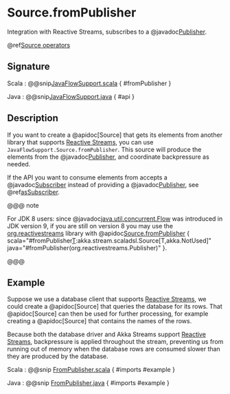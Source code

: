 # Source.fromPublisher

Integration with Reactive Streams, subscribes to a @javadoc[Publisher](java.util.concurrent.Flow.Publisher).

@ref[Source operators](../index.md#source-operators)

## Signature

Scala
:   @@snip[JavaFlowSupport.scala](/gemini-stream/src/main/scala-jdk-9/gemini/stream/scaladsl/JavaFlowSupport.scala) { #fromPublisher }

Java
:   @@snip[JavaFlowSupport.java](/gemini-docs/src/test/java-jdk9-only/jdocs/stream/operators/source/FromPublisher.java) { #api }


## Description

If you want to create a @apidoc[Source] that gets its elements from another library that supports
[Reactive Streams](https://www.reactive-streams.org/), you can use `JavaFlowSupport.Source.fromPublisher`.
This source will produce the elements from the @javadoc[Publisher](java.util.concurrent.Flow.Publisher),
and coordinate backpressure as needed.

If the API you want to consume elements from accepts a @javadoc[Subscriber](java.util.concurrent.Flow.Subscriber) instead of providing a @javadoc[Publisher](java.util.concurrent.Flow.Publisher), see @ref[asSubscriber](asSubscriber.md).

@@@ note

For JDK 8 users: since @javadoc[java.util.concurrent.Flow](java.util.concurrent.Flow) was introduced in JDK version 9,
if you are still on version 8 you may use the [org.reactivestreams](https://github.com/reactive-streams/reactive-streams-jvm#reactive-streams) library with @apidoc[Source.fromPublisher](Source$) { scala="#fromPublisher[T](publisher:org.reactivestreams.Publisher[T]):akka.stream.scaladsl.Source[T,akka.NotUsed]" java="#fromPublisher(org.reactivestreams.Publisher)" }.

@@@

## Example

Suppose we use a database client that supports [Reactive Streams](https://www.reactive-streams.org/),
we could create a @apidoc[Source] that queries the database for its rows. That @apidoc[Source] can then
be used for further processing, for example creating a @apidoc[Source] that contains the names of the
rows.

Because both the database driver and Akka Streams support [Reactive Streams](https://www.reactive-streams.org/),
backpressure is applied throughout the stream, preventing us from running out of memory when the database
rows are consumed slower than they are produced by the database.

Scala
:  @@snip [FromPublisher.scala](/gemini-docs/src/test/scala-jdk9-only/docs/stream/operators/source/FromPublisher.scala) { #imports #example }

Java
:  @@snip [FromPublisher.java](/gemini-docs/src/test/java-jdk9-only/jdocs/stream/operators/source/FromPublisher.java) { #imports #example }
